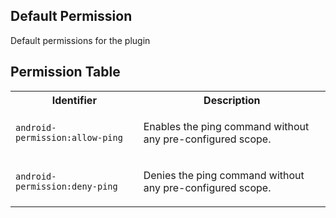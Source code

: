 ## Default Permission

Default permissions for the plugin


## Permission Table

<table>
<tr>
<th>Identifier</th>
<th>Description</th>
</tr>


<tr>
<td>

`android-permission:allow-ping`

</td>
<td>

Enables the ping command without any pre-configured scope.

</td>
</tr>

<tr>
<td>

`android-permission:deny-ping`

</td>
<td>

Denies the ping command without any pre-configured scope.

</td>
</tr>
</table>
